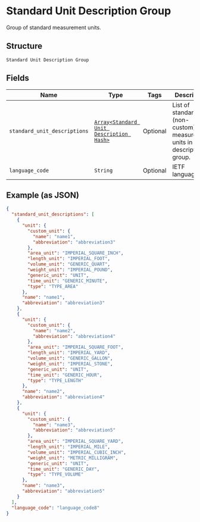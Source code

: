 
# Standard Unit Description Group

Group of standard measurement units.

## Structure

`Standard Unit Description Group`

## Fields

| Name | Type | Tags | Description |
|  --- | --- | --- | --- |
| `standard_unit_descriptions` | [`Array<Standard Unit Description Hash>`](../../doc/models/standard-unit-description.md) | Optional | List of standard (non-custom) measurement units in this description group. |
| `language_code` | `String` | Optional | IETF language tag. |

## Example (as JSON)

```json
{
  "standard_unit_descriptions": [
    {
      "unit": {
        "custom_unit": {
          "name": "name1",
          "abbreviation": "abbreviation3"
        },
        "area_unit": "IMPERIAL_SQUARE_INCH",
        "length_unit": "IMPERIAL_FOOT",
        "volume_unit": "GENERIC_QUART",
        "weight_unit": "IMPERIAL_POUND",
        "generic_unit": "UNIT",
        "time_unit": "GENERIC_MINUTE",
        "type": "TYPE_AREA"
      },
      "name": "name1",
      "abbreviation": "abbreviation3"
    },
    {
      "unit": {
        "custom_unit": {
          "name": "name2",
          "abbreviation": "abbreviation4"
        },
        "area_unit": "IMPERIAL_SQUARE_FOOT",
        "length_unit": "IMPERIAL_YARD",
        "volume_unit": "GENERIC_GALLON",
        "weight_unit": "IMPERIAL_STONE",
        "generic_unit": "UNIT",
        "time_unit": "GENERIC_HOUR",
        "type": "TYPE_LENGTH"
      },
      "name": "name2",
      "abbreviation": "abbreviation4"
    },
    {
      "unit": {
        "custom_unit": {
          "name": "name3",
          "abbreviation": "abbreviation5"
        },
        "area_unit": "IMPERIAL_SQUARE_YARD",
        "length_unit": "IMPERIAL_MILE",
        "volume_unit": "IMPERIAL_CUBIC_INCH",
        "weight_unit": "METRIC_MILLIGRAM",
        "generic_unit": "UNIT",
        "time_unit": "GENERIC_DAY",
        "type": "TYPE_VOLUME"
      },
      "name": "name3",
      "abbreviation": "abbreviation5"
    }
  ],
  "language_code": "language_code8"
}
```

